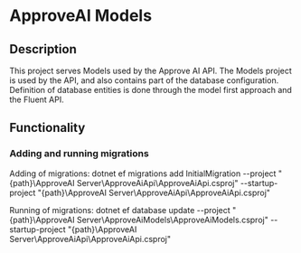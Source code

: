 # ApproveAI Models

## Description
This project serves Models used by the Approve AI API. The Models project is used by the API, and also contains part of the database configuration. Definition of database entities is done through the model first approach and the Fluent API.

## Functionality

### Adding and running migrations
Adding of migrations:
dotnet ef migrations add InitialMigration --project "{path}\ApproveAI Server\ApproveAiApi\ApproveAiApi.csproj" --startup-project "{path}\ApproveAI Server\ApproveAiApi\ApproveAiApi.csproj"

Running of migrations:
dotnet ef database update --project "{path}\ApproveAI Server\ApproveAiModels\ApproveAiModels.csproj" --startup-project "{path}\ApproveAI Server\ApproveAiApi\ApproveAiApi.csproj"

